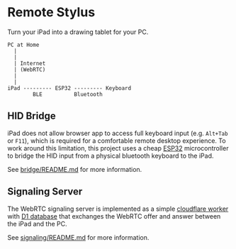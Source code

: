 # Remote Stylus

Turn your iPad into a drawing tablet for your PC.

```
PC at Home
  |
  |
  | Internet
  | (WebRTC)
  |
  |
iPad --------- ESP32 --------- Keyboard
        BLE          Bluetooth
```

## HID Bridge

iPad does not allow browser app to access full keyboard input (e.g. `Alt+Tab` or `F11`), which is required for a comfortable remote desktop experience. To work around this limitation, this project uses a cheap [ESP32](https://en.wikipedia.org/wiki/ESP32) microcontroller to bridge the HID input from a physical bluetooth keyboard to the iPad.

See [bridge/README.md](bridge) for more information.

## Signaling Server

The WebRTC signaling server is implemented as a simple [cloudflare worker](https://developers.cloudflare.com/workers/) with [D1 database](https://developers.cloudflare.com/d1/) that exchanges the WebRTC offer and answer between the iPad and the PC.

See [signaling/README.md](signaling) for more information.

